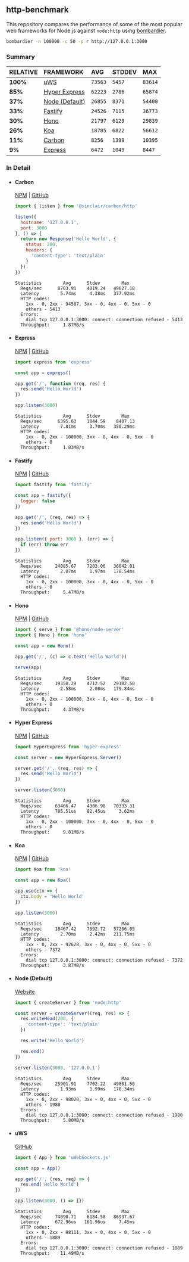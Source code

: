 ## http-benchmark

This repository compares the performance of some of the most popular web frameworks for Node.js against `node:http` using [bombardier](https://github.com/codesenberg/bombardier).

```bash
bombardier -n 100000 -c 50 -p r http://127.0.0.1:3000
```

### Summary

| RELATIVE | FRAMEWORK | AVG | STDDEV | MAX |
| :--- | :--- | :--- | :--- | :--- |
| **100%** | [uWS](#uws) | `73563` | `5457` | `83614` |
| **85%** | [Hyper Express](#hyper-express) | `62223` | `2786` | `65874` |
| **37%** | [Node (Default)](#node-default) | `26855` | `8371` | `54400` |
| **33%** | [Fastify](#fastify) | `24526` | `7115` | `36773` |
| **30%** | [Hono](#hono) | `21797` | `6129` | `29839` |
| **26%** | [Koa](#koa) | `18785` | `6822` | `56612` |
| **11%** | [Carbon](#carbon) | `8256` | `1399` | `10395` |
| **9%** | [Express](#express) | `6472` | `1049` | `8447` |


### In Detail

- #### Carbon
  [NPM](https://npmjs.com/@sinclair/carbon) | [GitHub](https://github.com/sinclairzx81/carbon)
  ```js
  import { listen } from '@sinclair/carbon/http'

  listen({
    hostname: '127.0.0.1',
    port: 3000
  }, () => {
    return new Response('Hello World', {
      status: 200,
      headers: {
        'content-type': 'text/plain'
      }
    })
  })
  ```

  ```
  Statistics        Avg      Stdev        Max
    Reqs/sec      8703.91    4019.24   49627.18
    Latency        5.74ms     4.38ms   377.92ms
    HTTP codes:
      1xx - 0, 2xx - 94587, 3xx - 0, 4xx - 0, 5xx - 0
      others - 5413
    Errors:
      dial tcp 127.0.0.1:3000: connect: connection refused - 5413
    Throughput:     1.87MB/s
  ```

- #### Express
  [NPM](https://npmjs.com/express) | [GitHub](https://github.com/expressjs/express)
  ```js
  import express from 'express'

  const app = express()

  app.get('/', function (req, res) {
    res.send('Hello World')
  })

  app.listen(3000)
  ```

  ```
  Statistics        Avg      Stdev        Max
    Reqs/sec      6395.03    1044.59    8407.13
    Latency        7.81ms     3.70ms   350.29ms
    HTTP codes:
      1xx - 0, 2xx - 100000, 3xx - 0, 4xx - 0, 5xx - 0
      others - 0
    Throughput:     1.83MB/s
  ```

- #### Fastify
  [NPM](https://npmjs.com/fastify) | [GitHub](https://github.com/fastify/fastify)
  ```js
  import fastify from 'fastify'

  const app = fastify({
    logger: false
  })

  app.get('/', (req, res) => {
    res.send('Hello World')
  })

  app.listen({ port: 3000 }, (err) => {
    if (err) throw err
  })
  ```

  ```
  Statistics        Avg      Stdev        Max
    Reqs/sec     24085.67    7203.06   36042.01
    Latency        2.07ms     1.97ms   178.54ms
    HTTP codes:
      1xx - 0, 2xx - 100000, 3xx - 0, 4xx - 0, 5xx - 0
      others - 0
    Throughput:     5.47MB/s
  ```

- #### Hono
  [NPM](https://npmjs.com/hono) | [GitHub](https://github.com/honojs/hono)
  ```js
  import { serve } from '@hono/node-server'
  import { Hono } from 'hono'

  const app = new Hono()

  app.get('/', (c) => c.text('Hello World'))

  serve(app)
  ```

  ```
  Statistics        Avg      Stdev        Max
    Reqs/sec     19350.29    4712.52   29182.50
    Latency        2.58ms     2.00ms   179.84ms
    HTTP codes:
      1xx - 0, 2xx - 100000, 3xx - 0, 4xx - 0, 5xx - 0
      others - 0
    Throughput:     4.37MB/s
  ```

- #### Hyper Express
  [NPM](https://npmjs.com/hyper-express) | [GitHub](https://github.com/kartikk221/hyper-express)
  ```js
  import HyperExpress from 'hyper-express'

  const server = new HyperExpress.Server()

  server.get('/', (req, res) => {
    res.send('Hello World')
  })

  server.listen(3000)
  ```

  ```
  Statistics        Avg      Stdev        Max
    Reqs/sec     63466.47    4306.98   70333.31
    Latency      785.51us    82.45us     3.62ms
    HTTP codes:
      1xx - 0, 2xx - 100000, 3xx - 0, 4xx - 0, 5xx - 0
      others - 0
    Throughput:     9.01MB/s
  ```

- #### Koa
  [NPM](https://npmjs.com/koa) | [GitHub](https://github.com/koajs/koa)
  ```js
  import Koa from 'koa'

  const app = new Koa()

  app.use(ctx => {
    ctx.body = 'Hello World'
  })

  app.listen(3000)
  ```

  ```
  Statistics        Avg      Stdev        Max
    Reqs/sec     18467.42    7092.72   57206.05
    Latency        2.70ms     2.42ms   211.75ms
    HTTP codes:
      1xx - 0, 2xx - 92628, 3xx - 0, 4xx - 0, 5xx - 0
      others - 7372
    Errors:
      dial tcp 127.0.0.1:3000: connect: connection refused - 7372
    Throughput:     3.87MB/s
  ```

- #### Node (Default)
  [Website](https://nodejs.org/api/http.html)
  ```js
  import { createServer } from 'node:http'

  const server = createServer((req, res) => {
    res.writeHead(200, {
      'content-type': 'text/plain'
    })

    res.write('Hello World')

    res.end()
  })

  server.listen(3000, '127.0.0.1')
  ```

  ```
  Statistics        Avg      Stdev        Max
    Reqs/sec     25901.91    7702.22   49801.50
    Latency        1.93ms     1.99ms   170.34ms
    HTTP codes:
      1xx - 0, 2xx - 98020, 3xx - 0, 4xx - 0, 5xx - 0
      others - 1980
    Errors:
      dial tcp 127.0.0.1:3000: connect: connection refused - 1980
    Throughput:     5.80MB/s
  ```

- #### uWS
  [GitHub](https://github.com/uNetworking/uWebSockets.js)
  ```js
  import { App } from 'uWebSockets.js'

  const app = App()

  app.get('/', (res, req) => {
    res.end('Hello World')
  })

  app.listen(3000, () => {})
  ```

  ```
  Statistics        Avg      Stdev        Max
    Reqs/sec     74090.71    6184.58   86937.67
    Latency      672.96us   161.96us     7.45ms
    HTTP codes:
      1xx - 0, 2xx - 98111, 3xx - 0, 4xx - 0, 5xx - 0
      others - 1889
    Errors:
      dial tcp 127.0.0.1:3000: connect: connection refused - 1889
    Throughput:    11.49MB/s
  ```


